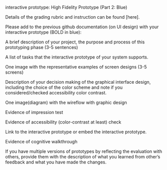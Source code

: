 interactive prototype: High Fidelity Prototype (Part 2: Blue)

Details of the grading rubric and instruction can be found [here].

Please add to the previous github documentation (on UI design) with your interactive prototype (BOLD in blue):

A brief description of your project, the purpose and process of this prototyping phase (3-5 sentences)

A list of tasks that the interactive prototype of your system supports.

One image with the representative examples of screen designs (3-5 screens) 

Description of your decision making of the graphical interface design, including the choice of the color scheme and note if you considered/checked accessibility color contrast.

One image(diagram) with the wireflow with graphic design 

Evidence of impression test

Evidence of accessibility (color-contrast at least) check

Link to the interactive prototype or embed the interactive prototype.

Evidence of cognitive walkthrough

If you have multiple versions of prototypes by reflecting the evaluation with others, provide them with the description of what you learned from other’s feedback and what you have made the changes.
